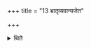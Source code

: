 +++
title = "13 भ्रातृव्यवान्यजेत"

+++

<details><summary>थिते</summary>

13. (A sacrificer who) has enemies should perform it. 
</details>
